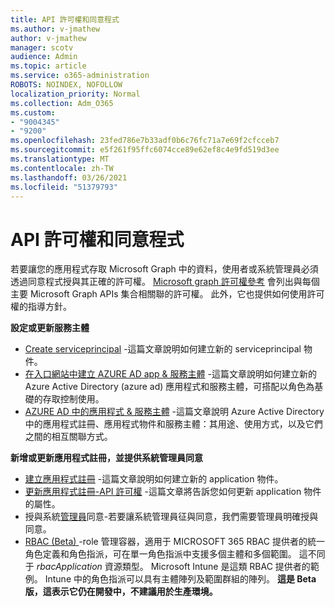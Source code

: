 ```yaml
---
title: API 許可權和同意程式
ms.author: v-jmathew
author: v-jmathew
manager: scotv
audience: Admin
ms.topic: article
ms.service: o365-administration
ROBOTS: NOINDEX, NOFOLLOW
localization_priority: Normal
ms.collection: Adm_O365
ms.custom:
- "9004345"
- "9200"
ms.openlocfilehash: 23fed786e7b33adf0b6c76fc71a7e69f2cfcceb7
ms.sourcegitcommit: e5f261f95ffc6074cce89e62ef8c4e9fd519d3ee
ms.translationtype: MT
ms.contentlocale: zh-TW
ms.lasthandoff: 03/26/2021
ms.locfileid: "51379793"
---
```

# <a name="api-permissions-and-consent-process"></a>API 許可權和同意程式

若要讓您的應用程式存取 Microsoft Graph 中的資料，使用者或系統管理員必須透過同意程式授與其正確的許可權。 [Microsoft graph 許可權參考](https://docs.microsoft.com/graph/permissions-reference) 會列出與每個主要 Microsoft Graph APIs 集合相關聯的許可權。 此外，它也提供如何使用許可權的指導方針。

**設定或更新服務主體**

- [Create serviceprincipal](https://docs.microsoft.com/graph/api/serviceprincipal-post-serviceprincipals) -這篇文章說明如何建立新的 serviceprincipal 物件。
- [在入口網站中建立 AZURE AD app & 服務主體](https://docs.microsoft.com/azure/active-directory/develop/howto-create-service-principal-portal) -這篇文章說明如何建立新的 Azure Active Directory (azure ad) 應用程式和服務主體，可搭配以角色為基礎的存取控制使用。
- [AZURE AD 中的應用程式 & 服務主體](https://docs.microsoft.com/azure/active-directory/develop/app-objects-and-service-principals) -這篇文章說明 Azure Active Directory 中的應用程式註冊、應用程式物件和服務主體：其用途、使用方式，以及它們之間的相互關聯方式。

**新增或更新應用程式註冊，並提供系統管理員同意**

- [建立應用程式註冊](https://docs.microsoft.com/graph/api/application-post-applications) -這篇文章說明如何建立新的 application 物件。
- [更新應用程式註冊-API 許可權](https://docs.microsoft.com/graph/api/application-update) -這篇文章將告訴您如何更新 application 物件的屬性。
- 授與系統[管理員](https://docs.microsoft.com/graph/security-authorization#grant-permissions-to-an-application)同意-若要讓系統管理員征與同意，我們需要管理員明確授與同意。
- [RBAC (Beta) ](https://docs.microsoft.com/graph/api/resources/rbacapplicationmultiple) -role 管理容器，適用于 MICROSOFT 365 RBAC 提供者的統一角色定義和角色指派，可在單一角色指派中支援多個主體和多個範圍。 這不同于 *rbacApplication* 資源類型。 Microsoft Intune 是這類 RBAC 提供者的範例。 Intune 中的角色指派可以具有主體陣列及範圍群組的陣列。 **這是 Beta 版，這表示它仍在開發中，不建議用於生產環境。**
